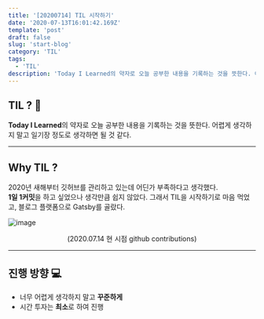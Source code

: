 ```yaml
---
title: '[20200714] TIL 시작하기'
date: '2020-07-13T16:01:42.169Z'
template: 'post'
draft: false
slug: 'start-blog'
category: 'TIL'
tags:
  - 'TIL'
description: 'Today I Learned의 약자로 오늘 공부한 내용을 기록하는 것을 뜻한다. 어렵게 생각하지 말고 일기장 정도로 생각하면 될 것 같다.'
---
```


## TIL ? 👀

**Today I Learned**의 약자로 오늘 공부한 내용을 기록하는 것을 뜻한다.
어렵게 생각하지 말고 일기장 정도로 생각하면 될 것 같다.

<hr>

## Why TIL ?

2020년 새해부터 깃허브를 관리하고 있는데 어딘가 부족하다고 생각했다.  
**1일 1커밋**을 하고 싶었으나 생각만큼 쉽지 않았다. 그래서 TIL을 시작하기로 마음 먹었고, 블로그 플랫폼으로 Gatsby를 골랐다.

![image](https://user-images.githubusercontent.com/46131688/87387215-35d7c980-c5dd-11ea-9cb9-5f769614aa0b.png)

<center>(2020.07.14 현 시점 github contributions)</center>

<hr>

## 진행 방향 💻

- 너무 어렵게 생각하지 말고 **꾸준하게**
- 시간 투자는 **최소**로 하여 진행
